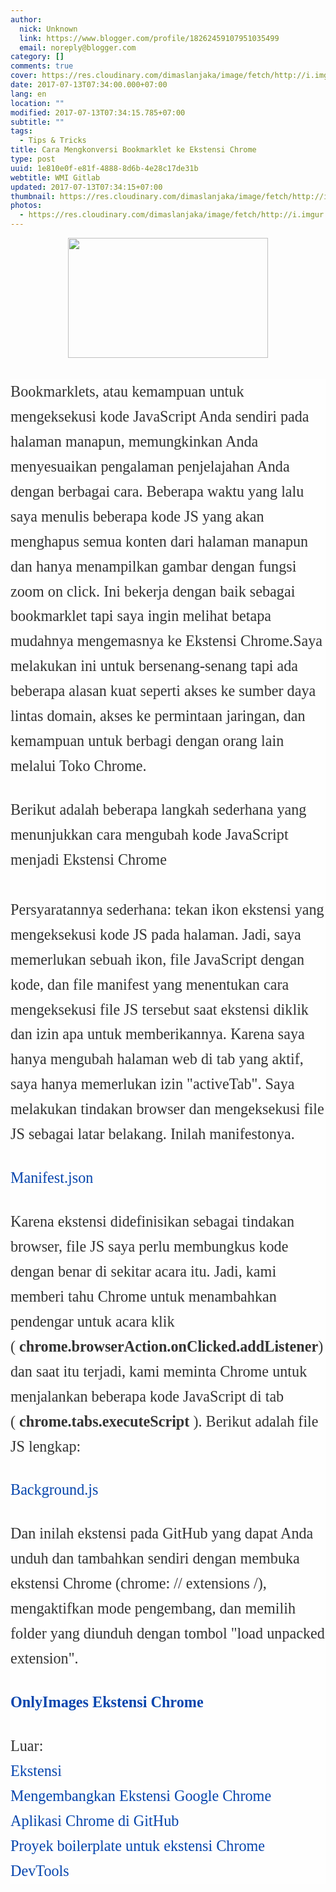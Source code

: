 ```yaml
---
author:
  nick: Unknown
  link: https://www.blogger.com/profile/18262459107951035499
  email: noreply@blogger.com
category: []
comments: true
cover: https://res.cloudinary.com/dimaslanjaka/image/fetch/http://i.imgur.com/QLNHFRe.png
date: 2017-07-13T07:34:00.000+07:00
lang: en
location: ""
modified: 2017-07-13T07:34:15.785+07:00
subtitle: ""
tags:
  - Tips & Tricks
title: Cara Mengkonversi Bookmarklet ke Ekstensi Chrome
type: post
uuid: 1e810e0f-e81f-4888-8d6b-4e28c17de31b
webtitle: WMI Gitlab
updated: 2017-07-13T07:34:15+07:00
thumbnail: https://res.cloudinary.com/dimaslanjaka/image/fetch/http://i.imgur.com/QLNHFRe.png
photos:
  - https://res.cloudinary.com/dimaslanjaka/image/fetch/http://i.imgur.com/QLNHFRe.png
---
```


<div class="separator" style="clear: both; text-align: center;"><a href="https://res.cloudinary.com/dimaslanjaka/image/fetch/http://i.imgur.com/QLNHFRe.png" imageanchor="1" style="margin-left: 1em; margin-right: 1em;" rel="noopener noreferer nofollow"><img border="0" data-original-height="300" data-original-width="500" height="192" src="https://res.cloudinary.com/dimaslanjaka/image/fetch/http://i.imgur.com/QLNHFRe.png" width="320"></a></div><br><br><article style="background-color: #fefefe; color: #333333; font-family: &quot;Droid Serif&quot;, serif; font-size: 22px; margin-bottom: 100px;"><div style="font-size: 1.1em; line-height: 1.65em; margin-bottom: 30px;"><span class="notranslate">Bookmarklets, atau kemampuan untuk mengeksekusi kode JavaScript Anda sendiri pada halaman manapun, memungkinkan Anda menyesuaikan pengalaman penjelajahan Anda dengan berbagai cara.</span>&nbsp;<span class="notranslate">Beberapa waktu yang lalu saya menulis beberapa kode JS yang akan menghapus semua konten dari halaman manapun dan hanya menampilkan gambar dengan fungsi zoom on click.</span>&nbsp;<span class="notranslate">Ini bekerja dengan baik sebagai bookmarklet tapi saya ingin melihat betapa mudahnya mengemasnya ke Ekstensi Chrome.</span><span class="notranslate">Saya melakukan ini untuk bersenang-senang tapi ada beberapa alasan kuat seperti akses ke sumber daya lintas domain, akses ke permintaan jaringan, dan kemampuan untuk berbagi dengan orang lain melalui Toko Chrome.</span></div><div style="font-size: 1.1em; line-height: 1.65em; margin-bottom: 30px;"><span class="notranslate">Berikut adalah beberapa langkah sederhana yang menunjukkan cara mengubah kode JavaScript menjadi Ekstensi Chrome</span><br><span id="more-6024"></span><br><span class="notranslate">Persyaratannya sederhana: tekan ikon ekstensi yang mengeksekusi kode JS pada halaman.</span>&nbsp;<span class="notranslate">Jadi, saya memerlukan sebuah ikon, file JavaScript dengan kode, dan file manifest yang menentukan cara mengeksekusi file JS tersebut saat ekstensi diklik dan izin apa untuk memberikannya.</span>&nbsp;<span class="notranslate">Karena saya hanya mengubah halaman web di tab yang aktif, saya hanya memerlukan izin "activeTab".</span>&nbsp;<span class="notranslate">Saya melakukan tindakan browser dan mengeksekusi file JS sebagai latar belakang.</span>&nbsp;<span class="notranslate">Inilah manifestonya.</span></div><div style="font-size: 1.1em; line-height: 1.65em; margin-bottom: 30px;"><span class="notranslate"><a href="https://github.com/techslides/OnlyImages/blob/master/manifest.json" style="color: #0645ad; text-decoration: none;" rel="noopener noreferer nofollow">Manifest.json</a></span></div><div style="font-size: 1.1em; line-height: 1.65em; margin-bottom: 30px;"><span class="notranslate">Karena ekstensi didefinisikan sebagai tindakan browser, file JS saya perlu membungkus kode dengan benar di sekitar acara itu.</span>&nbsp;<span class="notranslate">Jadi, kami memberi tahu Chrome untuk menambahkan pendengar untuk acara klik (&nbsp;<strong>chrome.browserAction.onClicked.addListener</strong>) dan saat itu terjadi, kami meminta Chrome untuk menjalankan beberapa kode JavaScript di tab (&nbsp;<strong>chrome.tabs.executeScript</strong>&nbsp;).</span>&nbsp;<span class="notranslate">Berikut adalah file JS lengkap:</span></div><div style="font-size: 1.1em; line-height: 1.65em; margin-bottom: 30px;"><span class="notranslate"><a href="https://github.com/techslides/OnlyImages/blob/master/background.js" style="color: #0645ad; text-decoration: none;" rel="noopener noreferer nofollow">Background.js</a></span></div><div style="font-size: 1.1em; line-height: 1.65em; margin-bottom: 30px;"><span class="notranslate">Dan inilah ekstensi pada GitHub yang dapat Anda unduh dan tambahkan sendiri dengan membuka ekstensi Chrome (chrome: // extensions /), mengaktifkan mode pengembang, dan memilih folder yang diunduh dengan tombol "load unpacked extension".</span></div><div style="font-size: 1.1em; line-height: 1.65em; margin-bottom: 30px;"><span class="notranslate"><strong><a href="https://translate.googleusercontent.com/translate_c?depth=3&amp;nv=1&amp;rurl=translate.google.com&amp;sl=auto&amp;sp=nmt4&amp;tl=id&amp;u=https://github.com/techslides/OnlyImages&amp;usg=ALkJrhig0F5IiTddtPIW0A9YOkGgW3Lfew" style="color: #0645ad; text-decoration: none;" rel="noopener noreferer nofollow">OnlyImages Ekstensi Chrome</a></strong></span></div><div style="font-size: 1.1em; line-height: 1.65em; margin-bottom: 30px;"><span class="notranslate">Luar:</span><br><span class="notranslate"><a href="http://translate.googleusercontent.com/translate_c?depth=3&amp;nv=1&amp;rurl=translate.google.com&amp;sl=auto&amp;sp=nmt4&amp;tl=id&amp;u=http://extensionizr.com/&amp;usg=ALkJrhgLlY_a97E2s-ZmQiMlsJNhlkwt1g" style="color: #0645ad; text-decoration: none;" rel="noopener noreferer nofollow">Ekstensi</a></span><br><span class="notranslate"><a href="https://translate.googleusercontent.com/translate_c?depth=3&amp;nv=1&amp;rurl=translate.google.com&amp;sl=auto&amp;sp=nmt4&amp;tl=id&amp;u=https://github.com/tutsplus/developing-google-chrome-extensions&amp;usg=ALkJrhiBmugBpWbTyfS_SYWue2-mKknA4A" style="color: #0645ad; text-decoration: none;" rel="noopener noreferer nofollow">Mengembangkan Ekstensi Google Chrome</a></span><br><span class="notranslate"><a href="https://translate.googleusercontent.com/translate_c?depth=3&amp;nv=1&amp;rurl=translate.google.com&amp;sl=auto&amp;sp=nmt4&amp;tl=id&amp;u=https://github.com/GoogleChrome/chrome-app-samples&amp;usg=ALkJrhgVTgW-hyHC_JHBq5KB9lhMhP6zog" style="color: #0645ad; text-decoration: none;" rel="noopener noreferer nofollow">Aplikasi Chrome di GitHub</a></span><br><span class="notranslate"><a href="https://translate.googleusercontent.com/translate_c?depth=3&amp;nv=1&amp;rurl=translate.google.com&amp;sl=auto&amp;sp=nmt4&amp;tl=id&amp;u=https://github.com/GoogleChrome/devtools-extension-boilerplate&amp;usg=ALkJrhgNJ2iO5-Nke64wJEhrVcJo4X8OLA" style="color: #0645ad; text-decoration: none;" rel="noopener noreferer nofollow">Proyek boilerplate untuk ekstensi Chrome DevTools</a></span></div></article>